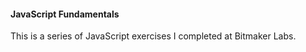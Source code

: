 #### JavaScript Fundamentals

This is a series of JavaScript exercises I completed at Bitmaker Labs.
